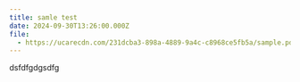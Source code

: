 ```yaml
---
title: samle test
date: 2024-09-30T13:26:00.000Z
file:
  - https://ucarecdn.com/231dcba3-898a-4889-9a4c-c8968ce5fb5a/sample.pdf
---
```

dsfdfgdgsdfg
